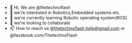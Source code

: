 - 👋 Hi, We are @thetechnoflash
- 👀 we're interested in Robotics,Embedded systems etc.
- 🌱 we're currently learning Robotic operating system(ROS)
- 💞️ we're looking to collaborate
- 📫 How to reach us @thetechnoflash.help@gmail.com or @facebook.com/ThetechnoFlash

<!---
thetechnoflash/thetechnoflash is a ✨ special ✨ repository because its `README.md` (this file) appears on your GitHub profile.
You can click the Preview link to take a look at your changes.
--->
